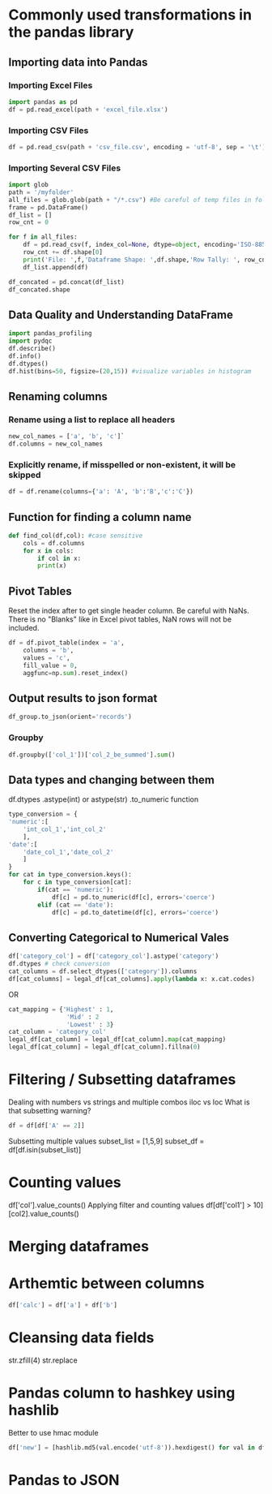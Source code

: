 # Commonly used transformations in the pandas library

## Importing data into Pandas

### Importing Excel Files
```python
import pandas as pd
df = pd.read_excel(path + 'excel_file.xlsx')
```
### Importing CSV Files
```python
df = pd.read_csv(path + 'csv_file.csv', encoding = 'utf-8', sep = '\t') # tab delimited
```
### Importing Several CSV Files
```python
import glob
path = '/myfolder'
all_files = glob.glob(path + "/*.csv") #Be careful of temp files in folder that begin with '~$'
frame = pd.DataFrame()
df_list = []
row_cnt = 0

for f in all_files:
    df = pd.read_csv(f, index_col=None, dtype=object, encoding='ISO-8859-1') #imports all fields as object (str)
    row_cnt += df.shape[0]
    print('File: ',f,'Dataframe Shape: ',df.shape,'Row Tally: ', row_cnt)
    df_list.append(df)

df_concated = pd.concat(df_list)
df_concated.shape
```

## Data Quality and Understanding DataFrame
```python
import pandas_profiling
import pydqc
df.describe()
df.info()
df.dtypes()
df.hist(bins=50, figsize=(20,15)) #visualize variables in histogram
```

## Renaming columns
### Rename using a list to replace all headers
```python
new_col_names = ['a', 'b', 'c']`
df.columns = new_col_names
```

### Explicitly rename, if misspelled or non-existent, it will be skipped
```python
df = df.rename(columns={'a': 'A', 'b':'B','c':'C'})
```

## Function for finding a column name
```python
def find_col(df,col): #case sensitive
    cols = df.columns    
    for x in cols:        
        if col in x:            
        print(x)
```
## Pivot Tables
Reset the index after to get single header column.
Be careful with NaNs. There is no "Blanks" like in Excel pivot tables, NaN rows will not be included.
```python
df = df.pivot_table(index = 'a',
    columns = 'b',
    values = 'c',
    fill_value = 0,
    aggfunc=np.sum).reset_index()
```

## Output results to json format
```python
df_group.to_json(orient='records')
```

### Groupby
```python
df.groupby(['col_1'])['col_2_be_summed'].sum()
```

## Data types and changing between them
df.dtypes
.astype(int) or astype(str)
.to_numeric function
```python
type_conversion = {
'numeric':[
    'int_col_1','int_col_2'
    ],
'date':[
    'date_col_1','date_col_2'
    ]
}
for cat in type_conversion.keys():
    for c in type_conversion[cat]:
        if(cat == 'numeric'):
            df[c] = pd.to_numeric(df[c], errors='coerce')
        elif (cat == 'date'):
            df[c] = pd.to_datetime(df[c], errors='coerce')
```
## Converting Categorical to Numerical Vales

```python
df['category_col'] = df['category_col'].astype('category')
df.dtypes # check conversion
cat_columns = df.select_dtypes(['category']).columns
df[cat_columns] = legal_df[cat_columns].apply(lambda x: x.cat.codes)
```
OR

```python
cat_mapping = {'Highest' : 1,
                'Mid' : 2
                'Lowest' : 3}
cat_column = 'category_col'
legal_df[cat_column] = legal_df[cat_column].map(cat_mapping)
legal_df[cat_column] = legal_df[cat_column].fillna(0)
```

# Filtering / Subsetting dataframes
Dealing with numbers vs strings and multiple combos
iloc vs loc
What is that subsetting warning?
```python
df = df[df['A' == 2]]
```

Subsetting multiple values
subset_list = [1,5,9]
subset_df = df[df.isin(subset_list)]

# Counting values
df['col'].value_counts()
Applying filter and counting values
df[df['col1'] > 10][col2].value_counts()

# Merging dataframes

# Arthemtic between columns
```python
df['calc'] = df['a'] + df['b']
```

# Cleansing data fields
str.zfill(4)
str.replace

# Pandas column to hashkey using hashlib
Better to use hmac module
```python
df['new'] = [hashlib.md5(val.encode('utf-8')).hexdigest() for val in df[1]]
```
# Pandas to JSON

